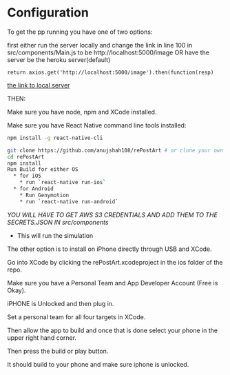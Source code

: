 Configuration
===

To get the pp running you have one of two options:

first either run the server locally and change the link in line 100 in src/components/Main.js to be http://localhost:5000/image OR have the server be the heroku server(default)

```
return axios.get('http://localhost:5000/image').then(function(resp)
```
[the link to local server](https://github.com/anujshah108/rePostArtBackend)

THEN:

Make sure you have node, npm and XCode installed.

Make sure you have React Native command line tools installed:

```sh
npm install -g react-native-cli
```

```sh
git clone https://github.com/anujshah108/rePostArt # or clone your own fork
cd rePostArt
npm install
Run Build for either OS
  * for iOS
    * run `react-native run-ios`
  * for Android
    * Run Genymotion
    * run `react-native run-android`
```

*YOU WILL HAVE TO GET AWS S3 CREDENTIALS AND ADD THEM TO THE SECRETS.JSON IN src/components*

- This will run the simulation

The other option is to install on iPhone directly through USB and XCode.

Go into XCode by clicking the rePostArt.xcodeproject in the ios folder of the repo.

Make sure you have a Personal Team and App Developer Account (Free is Okay).

iPHONE is Unlocked and then plug in.

Set a personal team for all four targets in XCode.

Then allow the app to build and once that is done select your phone in the upper right hand corner.

Then press the build or play button.

It should build to your phone and make sure iphone is unlocked.


